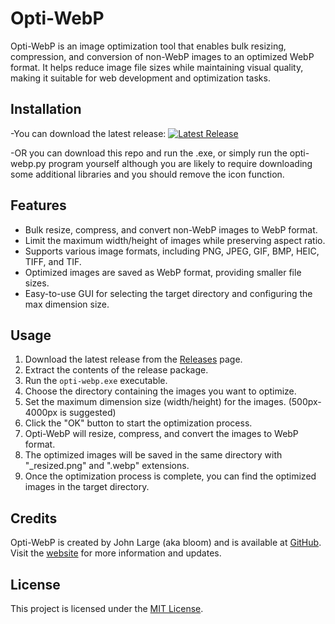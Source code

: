 # Opti-WebP

Opti-WebP is an image optimization tool that enables bulk resizing, compression, and conversion of non-WebP 
images to an optimized WebP format. It helps reduce image file sizes while maintaining visual quality, making 
it suitable for web development and optimization tasks.

## Installation

-You can download the latest release: 
[![Latest Release](https://img.shields.io/github/v/release/studiobloom/opti-webp?include_prereleases&sort=semver)](https://github.com/studiobloom/opti-webp/releases/latest)

-OR you can download this repo and run the .exe, or simply run the opti-webp.py program yourself although you 
are likely to require downloading some additional libraries and you should remove the icon function.

## Features

- Bulk resize, compress, and convert non-WebP images to WebP format.
- Limit the maximum width/height of images while preserving aspect ratio.
- Supports various image formats, including PNG, JPEG, GIF, BMP, HEIC, TIFF, and TIF.
- Optimized images are saved as WebP format, providing smaller file sizes.
- Easy-to-use GUI for selecting the target directory and configuring the max dimension size.

## Usage

1. Download the latest release from the [Releases](https://github.com/your-username/opti-webp/releases) page.
2. Extract the contents of the release package.
3. Run the `opti-webp.exe` executable.
4. Choose the directory containing the images you want to optimize.
5. Set the maximum dimension size (width/height) for the images. (500px-4000px is suggested)
6. Click the "OK" button to start the optimization process.
7. Opti-WebP will resize, compress, and convert the images to WebP format.
8. The optimized images will be saved in the same directory with "_resized.png" and ".webp" extensions.
9. Once the optimization process is complete, you can find the optimized images in the target directory.

## Credits

Opti-WebP is created by John Large (aka bloom) and is available at [GitHub](https://github.com/your-username/opti-webp). 
Visit the [website](https://studiobloom.xyz) for more information and updates.


## License

This project is licensed under the [MIT License](LICENSE).

